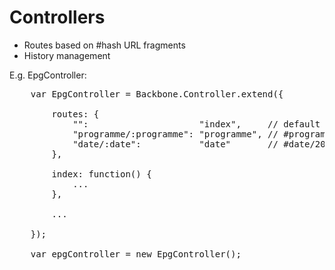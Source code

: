 # Controllers

* Routes based on #hash URL fragments
* History management

E.g. EpgController:

<pre class="brush: js">
    var EpgController = Backbone.Controller.extend({
        
        routes: {
            "":                     "index",     // default
            "programme/:programme": "programme", // #programme/123
            "date/:date":           "date"       // #date/20110215
        },
        
        index: function() {
            ...
        },
        
        ...
        
    });
    
    var epgController = new EpgController();
</pre>